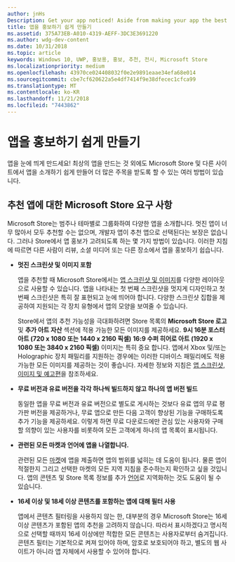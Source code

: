 ```yaml
---
author: jnHs
Description: Get your app noticed! Aside from making your app the best it can be, there are things you can do that make it easy for the Microsoft Store and other sites to showcase your app and help it get more attention.
title: 앱을 홍보하기 쉽게 만들기
ms.assetid: 375A73EB-A010-4319-AEFF-3DC3E3691220
ms.author: wdg-dev-content
ms.date: 10/31/2018
ms.topic: article
keywords: Windows 10, UWP, 홍보용, 홍보, 추천, 전시, Microsoft Store
ms.localizationpriority: medium
ms.openlocfilehash: 43970ce024408032f0e2e9891eaae34efa68e014
ms.sourcegitcommit: cbe7cf620622a5e4df7414f9e38dfecec1cfca99
ms.translationtype: MT
ms.contentlocale: ko-KR
ms.lasthandoff: 11/21/2018
ms.locfileid: "7443862"
---
```

# <a name="make-your-app-easier-to-promote"></a>앱을 홍보하기 쉽게 만들기


앱을 눈에 띄게 만드세요! 최상의 앱을 만드는 것 외에도 Microsoft Store 및 다른 사이트에서 앱을 소개하기 쉽게 만들어 더 많은 주목을 받도록 할 수 있는 여러 방법이 있습니다.


## <a name="microsoft-store-requirements-for-featured-apps"></a>추천 앱에 대한 Microsoft Store 요구 사항

Microsoft Store는 범주나 테마별로 그룹화하여 다양한 앱을 소개합니다. 멋진 앱이 너무 많아서 모두 추천할 수는 없으며, 개발자 앱이 추천 앱으로 선택된다는 보장은 없습니다. 그러나 Store에서 앱 홍보가 고려되도록 하는 몇 가지 방법이 있습니다. 이러한 지침에 따르면 다른 사람이 리뷰, 소셜 미디어 또는 다른 장소에서 앱을 홍보하기 쉽습니다.

-   **멋진 스크린샷 및 이미지 포함**

    앱을 추천할 때 Microsoft Store에서는 [앱 스크린샷 및 이미지](app-screenshots-and-images.md)를 다양한 레이아웃으로 사용할 수 있습니다. 앱을 나타내는 첫 번째 스크린샷을 멋지게 디자인하고 첫 번째 스크린샷은 특히 잘 표현되고 눈에 띄어야 합니다. 다양한 스크린샷 집합을 제공하여 지원되는 각 장치 유형에서 앱의 모양을 보여줄 수 있습니다.

    Store에서 앱의 추천 가능성을 극대화하려면 Store 목록의 **Microsoft Store 로고** 및 **추가 아트 자산** 섹션에 적용 가능한 모든 이미지를 제공하세요. **9시 16분 포스터 아트 (720 x 1080 또는 1440 x 2160 픽셀)** **16:9 수퍼 히어로 아트 (1920 x 1080 또는 3840 x 2160 픽셀)** 이미지는 특히 중요 합니다. 앱에서 Xbox 및/또는 Holographic 장치 패밀리를 지원하는 경우에는 이러한 디바이스 패밀리에도 적용 가능한 모든 이미지를 제공하는 것이 좋습니다. 자세한 정보와 지침은 [앱 스크린샷, 이미지 및 예고편](app-screenshots-and-images.md)을 참조하세요.

-   **무료 버전과 유료 버전을 각각 하나씩 빌드하지 않고 하나의 앱 버전 빌드**

    동일한 앱을 무료 버전과 유료 버전으로 별도로 게시하는 것보다 유료 앱의 무료 평가판 버전을 제공하거나, 무료 앱으로 만든 다음 고객이 향상된 기능을 구매하도록 추가 기능을 제공하세요. 이렇게 하면 무료 다운로드에만 관심 있는 사용자와 구매할 의향이 있는 사용자를 비롯하여 모든 고객에게 하나의 앱 목록이 표시됩니다.

-   **관련된 모든 마켓과 언어에 앱을 나열합니다.**

    관련된 모든 [마켓](define-pricing-and-market-selection.md)에 앱을 제출하면 앱의 범위를 넓히는 데 도움이 됩니다. 물론 앱이 적절한지 그리고 선택한 마켓의 모든 지역 지침을 준수하는지 확인하고 싶을 것입니다. 앱의 콘텐츠 및 Store 목록 정보를 추가 [언어](supported-languages.md)로 지역화하는 것도 도움이 될 수 있습니다.

-   **16세 이상 및 18세 이상 콘텐츠를 포함하는 앱에 대해 필터 사용**

    앱에서 콘텐츠 필터링을 사용하지 않는 한, 대부분의 경우 Microsoft Store는 16세 이상 콘텐츠가 포함된 앱의 추천을 고려하지 않습니다. 따라서 표시하겠다고 명시적으로 선택할 때까지 16세 이상에만 적합한 모든 콘텐츠는 사용자로부터 숨겨집니다. 콘텐츠 필터는 기본적으로 켜져 있어야 하며, 암호로 보호되어야 하고, 별도의 웹 사이트가 아니라 앱 자체에서 사용할 수 있어야 합니다.



 




